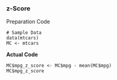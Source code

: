 ### z-Score
Preparation Code
```
# Sample Data
data(mtcars)
MC <- mtcars
```
**Actual Code**
```
MC$mpg_z_score <- MC$mpg - mean(MC$mpg)
MC$mpg_z_score
```
